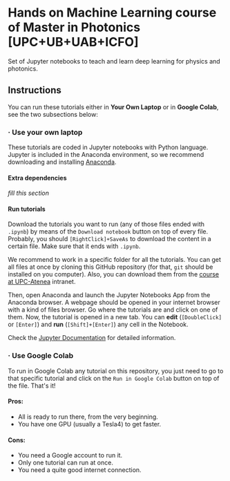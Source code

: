 # Hands on Machine Learning course of Master in Photonics [UPC+UB+UAB+ICFO]

Set of Jupyter notebooks to teach and learn deep learning for physics and photonics.

## Instructions

You can run these tutorials either in **Your Own Laptop** or in **Google Colab**, see the two subsections below:

### · Use your own laptop

These tutorials are coded in Jupyter notebooks with Python language. 
Jupyter is included in the Anaconda environment, so we recommend downloading 
and installing [Anaconda](https://www.anaconda.com/products/individual).

#### Extra dependencies

*fill this section*


#### Run tutorials

Download the tutorials you want to run (any of those files ended with `.ipynb`)
by means of the `Download notebook` button on top of every file.
Probably, you should `[RightClick]+SaveAs` to download the content in a 
certain file. Make sure that it ends with `.ipynb`.

We recommend to work in a specific folder for all the tutorials.
You can get all files at once by cloning this GitHub repository
(for that, `git` should be installed on you computer).
Also, you can download them from the 
[course at UPC-Atenea](https://atenea.upc.edu/course/view.php?id=71605) intranet.

Then, open Anaconda and launch the Jupyter Notebooks App from the Anaconda browser.
A webpage should be opened in your internet browser with a kind of files browser.
Go where the tutorials are and click on one of them. Now, the tutorial is opened 
in a new tab. You can **edit** (`[DoubleClick]` or `[Enter]`) and  **run** (`[Shift]+[Enter]`) 
any cell in the Notebook.

Check the 
[Jupyter Documentation](https://jupyter-notebook.readthedocs.io/en/stable/notebook.html#notebook-user-interface)
for detailed information.


### · Use Google Colab

To run in Google Colab any tutorial on this repository, 
you just need to go to that specific tutorial and 
click on the `Run in Google Colab` button on top of the file.
That's it!

#### Pros:
- All is ready to run there, from the very beginning.
- You have one GPU (usually a Tesla4) to get faster.

#### Cons: 
- You need a Google account to run it.
- Only one tutorial can run at once.
- You need a quite good internet connection.
